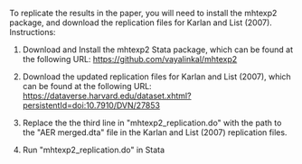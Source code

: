To replicate the results in the paper, you will need to install the mhtexp2 package, and download the replication files for Karlan and List (2007). Instructions:

1. Download and Install the mhtexp2 Stata package, which can be found at the following URL: https://github.com/vayalinkal/mhtexp2

2. Download the updated replication files for Karlan and List (2007), which can be found at the following URL: https://dataverse.harvard.edu/dataset.xhtml?persistentId=doi:10.7910/DVN/27853

3. Replace the the third line in "mhtexp2_replication.do" with the path to the "AER merged.dta" file in the Karlan and List (2007) replication files. 

4. Run "mhtexp2_replication.do" in Stata
